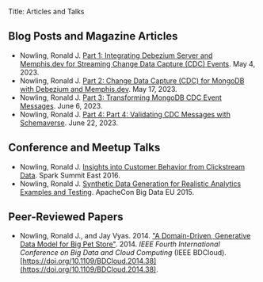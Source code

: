 Title: Articles and Talks

## Blog Posts and Magazine Articles

* Nowling, Ronald J. [Part 1: Integrating Debezium Server and Memphis.dev for Streaming Change Data Capture (CDC) Events](https://medium.com/memphis-dev/memphis-dev-part-1-integrating-debezium-server-and-memphis-dev-3fc91d420024). May 4, 2023.
* Nowling, Ronald J. [Part 2: Change Data Capture (CDC) for MongoDB with Debezium and Memphis.dev](https://medium.com/p/b7aa1ed81a2c). May 17, 2023.
* Nowling, Ronald J. [Part 3: Transforming MongoDB CDC Event Messages](https://medium.com/memphis-dev/memphis-dev-part-3-transforming-mongodb-cdc-event-messages-487faffa7fd5). June 6, 2023.
* Nowling, Ronald J. [Part 4: Part 4: Validating CDC Messages with Schemaverse](https://medium.com/memphis-dev/memphis-dev-part-4-validating-cdc-messages-with-schemaverse-fd262013dfaa]). June 22, 2023.

## Conference and Meetup Talks

* Nowling, Ronald J. [Insights into Customer Behavior from Clickstream Data](https://www.slideshare.net/SparkSummit/insights-into-customer-behavior-from-clickstream-data-by-ronald-nowling). Spark Summit East 2016.
* Nowling, Ronald J. [Synthetic Data Generation for Realistic Analytics Examples and Testing](http://events17.linuxfoundation.org/sites/events/files/slides/BigPetStore%20ET%20Tech%20Talk%203.pdf). ApacheCon Big Data EU 2015.

## Peer-Reviewed Papers

* Nowling, Ronald J., and Jay Vyas. 2014. ["A Domain-Driven, Generative Data Model for Big Pet Store"](https://ieeexplore.ieee.org/abstract/document/7034765). 2014. _IEEE Fourth International Conference on Big Data and Cloud Computing_ (IEEE BDCloud). [https://doi.org/10.1109/BDCloud.2014.38](https://doi.org/10.1109/BDCloud.2014.38).
